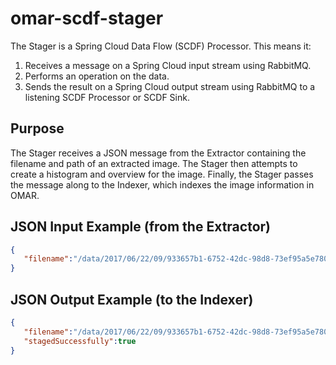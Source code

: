# omar-scdf-stager
The Stager is a Spring Cloud Data Flow (SCDF) Processor.
This means it:
1. Receives a message on a Spring Cloud input stream using RabbitMQ.
2. Performs an operation on the data.
3. Sends the result on a Spring Cloud output stream using RabbitMQ to a listening SCDF Processor or SCDF Sink.

## Purpose
The Stager receives a JSON message from the Extractor containing the filename and path of an extracted image. The Stager then attempts to create a histogram and overview for the image. Finally, the Stager passes the message along to the Indexer, which indexes the image information in OMAR.

## JSON Input Example (from the Extractor)
```json
{
   "filename":"/data/2017/06/22/09/933657b1-6752-42dc-98d8-73ef95a5e780/12345/SCDFTestImages/tiff/14SEP12113301-M1BS-053951940020_01_P001.TIF"
}
```

## JSON Output Example (to the Indexer)
```json
{
   "filename":"/data/2017/06/22/09/933657b1-6752-42dc-98d8-73ef95a5e780/12345/SCDFTestImages/tiff/14SEP12113301-M1BS-053951940020_01_P001.TIF",
   "stagedSuccessfully":true
}
```
